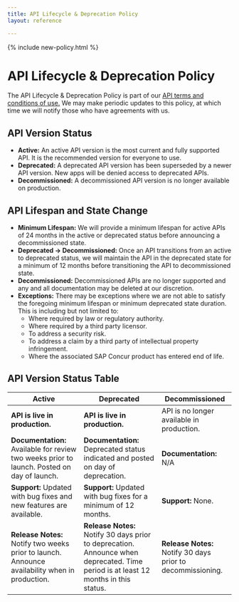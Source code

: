 ```yaml
---
title: API Lifecycle & Deprecation Policy
layout: reference

---
```

{% include new-policy.html %}

# API Lifecycle & Deprecation Policy

The API Lifecycle & Deprecation Policy is part of our [API terms and conditions of use.](/Terms-of-Use.html) We may make periodic updates to this policy, at which time we will notify those who have agreements with us.

## API Version Status  

* **Active:** An active API version is the most current and fully supported API. It is the recommended version for everyone to use.
* **Deprecated:** A deprecated API version has been superseded by a newer API version.  New apps will be denied access to deprecated APIs.
* **Decommissioned:** A decommissioned API version is no longer available on production.

## API Lifespan and State Change

* **Minimum Lifespan:** We will provide a minimum lifespan for active APIs of 24 months in the active or deprecated status before announcing a decommissioned state.
*	**Deprecated -> Decommissioned:** Once an API transitions from an active to deprecated status, we will maintain the API in the deprecated state for a minimum of 12 months before transitioning the API to decommissioned state.
*	**Decommissioned:** Decommissioned APIs are no longer supported and any and all documentation may be deleted at our discretion.  
*	**Exceptions:** There may be exceptions where we are not able to satisfy the foregoing minimum lifespan or minimum deprecated state duration. This is including but not limited to:
    * Where required by law or regulatory authority.
    * Where required by a third party licensor.
    * To address a security risk.
    * To address a claim by a third party of intellectual property infringement.
    * Where the associated SAP Concur product has entered end of life.

## API Version Status Table

Active|Deprecated|Decommissioned
---|---|---
**API is live in production.**| **API is live in production.** | API is no longer available in production.
**Documentation:** Available for review two weeks prior to launch. Posted on day of launch. | **Documentation:** Deprecated status indicated and posted on day of deprecation. | **Documentation:** N/A
**Support:** Updated with bug fixes and new features are available. | **Support:** Updated with bug fixes for a minimum of 12 months. | **Support:** None.
**Release Notes:** Notify two weeks prior to launch. Announce availability when in production.| **Release Notes:** Notify 30 days prior to deprecation. Announce when deprecated. Time period is at least 12 months in this status. | **Release Notes:** Notify 30 days prior to decommissioning.
